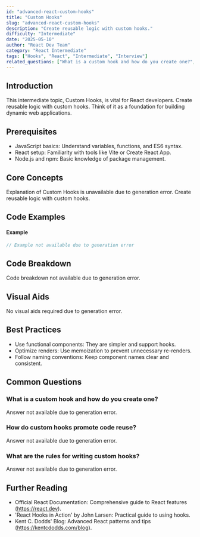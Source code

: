 ```yaml
---
id: "advanced-react-custom-hooks"
title: "Custom Hooks"
slug: "advanced-react-custom-hooks"
description: "Create reusable logic with custom hooks."
difficulty: "Intermediate"
date: "2025-05-10"
author: "React Dev Team"
category: "React Intermediate"
tags: ["Hooks", "React", "Intermediate", "Interview"]
related_questions: ["What is a custom hook and how do you create one?", "How do custom hooks promote code reuse?", "What are the rules for writing custom hooks?"]
---
```


## Introduction

This intermediate topic, Custom Hooks, is vital for React developers. Create reusable logic with custom hooks. Think of it as a foundation for building dynamic web applications.

## Prerequisites

- JavaScript basics: Understand variables, functions, and ES6 syntax.
- React setup: Familiarity with tools like Vite or Create React App.
- Node.js and npm: Basic knowledge of package management.

## Core Concepts

Explanation of Custom Hooks is unavailable due to generation error. Create reusable logic with custom hooks.

## Code Examples

#### Example
```jsx
// Example not available due to generation error
```

## Code Breakdown

Code breakdown not available due to generation error.

## Visual Aids

No visual aids required due to generation error.

## Best Practices

- Use functional components: They are simpler and support hooks.
- Optimize renders: Use memoization to prevent unnecessary re-renders.
- Follow naming conventions: Keep component names clear and consistent.

## Common Questions

### What is a custom hook and how do you create one?

Answer not available due to generation error.

### How do custom hooks promote code reuse?

Answer not available due to generation error.

### What are the rules for writing custom hooks?

Answer not available due to generation error.

## Further Reading

- Official React Documentation: Comprehensive guide to React features (https://react.dev).
- 'React Hooks in Action' by John Larsen: Practical guide to using hooks.
- Kent C. Dodds' Blog: Advanced React patterns and tips (https://kentcdodds.com/blog).
